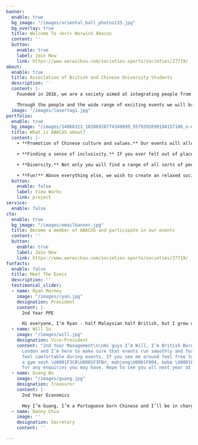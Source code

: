 ```yaml
---
banner:
  enable: true
  bg_image: "/images/oriental_ball_photos133.jpg"
  bg_overlay: true
  title: Welcome To <br/> Warwick Abacus
  content: ''
  button:
    enable: true
    label: Join Now
    link: https://www.warwicksu.com/societies-sports/societies/27719/
about:
  enable: true
  title: Association of British and Chinese University Students
  description: ''
  content: |-
    Founded in 2016, we are a society aimed at integrating people from all backgrounds sharing a common interest in Chinese and Asian culture. We do this through organising a variety of enjoyable events throughout the year. Dim Sum, bowling, Hot Pot and karaoke are some of the examples of events we have organised in the past. We hope to play a pivotal role in eliminating any barriers and misconceptions perceived to exist between student communities from different cultures and origins.

    Through the people and the wide range of exciting events we will bring you throughout the year, we hope you will have a happy and unforgettable university experience and establish lifelong friendships. Therefore, what have you got to lose? Come to have fun and meet new people at our next event!
  image: "/images/lasertag1.jpg"
portfolio:
  enable: true
  bg_image: "/images/14066321_10206926774349899_5579392699104157106_o-e1571562526696.jpg"
  title: What is ABACUS about?
  content: |-
    + **Promotion of Chinese culture and values.** Our events will allow you to experience this age old culture rich of unique fascinating traditions.

    + **Finding a sense of inclusivity.** If you ever felt out of place, you may just be able to find like-minded people who will understand you. We are a close community and we try to accommodate everyone with common interests. You will likely build bonds for life and create a home away from home!

    + **Diversity.** Not only you will find a range of all sorts of people with incredible international mindsets, yet woven together through the influence of a Chinese background. Nevertheless, we can also cater anyone with even the mildest interests in Chinese culture.

    + **Fun!** Above everything else, we wish to create an relaxed social environment for everyone to create cheerful memories and ever lasting relationships in the society.
  button:
    enable: false
    label: View Works
    link: project
service:
  enable: false
cta:
  enable: true
  bg_image: "/images/emailbanner.jpg"
  title: Become a member of ABACUS and participate in our events
  content: ''
  button:
    enable: true
    label: Join Now
    link: https://www.warwicksu.com/societies-sports/societies/27719/
funfacts:
  enable: false
  title: Meet The Execs
  description: ''
  testimonial_slider:
  - name: Ryan Marney
    image: "/images/ryan.jpg"
    designation: President
    content: |-
      2nd Year PPE

      Hi everyone, I’m Ryan - half Malaysian half British, but I grew up in Hong Kong. I'm excited to be your president for next year and I’ll do my best to make the society fun and inclusive! I love photography and will never say no to food (rip my budget). Also, my flush is definitely the worst. Looking forward to meeting everyone!
  - name: Will Su
    image: "/images/will.jpg"
    designation: Vice-President
    content: "2nd Year Management\n\nHi guys I’m Will, I’m British Born Chinese from
      London and I’m here to make sure that events run smoothly and for you guys to
      feel comfortable during events. If you see me around feel free to shout me for
      a gym sesh \U0001F3CB\U0001F3FB‍♂️, mahjong\U0001F004️, boba \U0001F964and ofc
      for any enquiries you may have. Hope to see you all next year at ABACUS events!"
  - name: Guang Wu
    image: "/images/guang.jpg"
    designation: Treasurer
    content: |-
      2nd Year Economics

      Hey I’m Guang, I’m a Portuguese born Chinese and I’ll be in charge of filling up the abacus bank account. I’ve always loved traveling, eating well, and making bad decisions. Catch me getting kicked out of a club and getting threatened by a priest in one night. I hope everyone enjoys what we’ve got planned for next year!
  - name: Danny Chiu
    image: ''
    designation: Secretary
    content: ''

---
```

